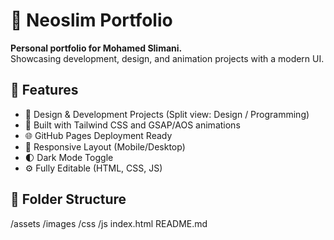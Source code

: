 # 🧠 Neoslim Portfolio

**Personal portfolio for Mohamed Slimani.**  
Showcasing development, design, and animation projects with a modern UI.

## 🚀 Features

- 🎨 Design & Development Projects (Split view: Design / Programming)
- 💨 Built with Tailwind CSS and GSAP/AOS animations
- 🌐 GitHub Pages Deployment Ready
- 📱 Responsive Layout (Mobile/Desktop)
- 🌓 Dark Mode Toggle
- ⚙️ Fully Editable (HTML, CSS, JS)

## 📂 Folder Structure

/assets
/images
/css
/js
index.html
README.md
